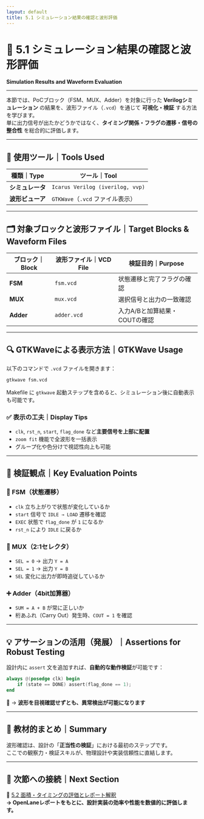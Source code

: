 ```yaml
---
layout: default
title: 5.1 シミュレーション結果の確認と波形評価
---
```


# 🧪 5.1 シミュレーション結果の確認と波形評価  
**Simulation Results and Waveform Evaluation**

---

本節では、PoCブロック（FSM、MUX、Adder）を対象に行った **Verilogシミュレーション** の結果を、波形ファイル（`.vcd`）を通じて **可視化・検証** する方法を学びます。  
単に出力信号が出たかどうかではなく、**タイミング関係・フラグの遷移・信号の整合性** を総合的に評価します。

---

## 🧰 使用ツール｜Tools Used

| 種類｜Type       | ツール｜Tool                     |
|------------------|----------------------------------|
| **シミュレータ** | `Icarus Verilog (iverilog, vvp)` |
| **波形ビューア** | `GTKWave`（`.vcd` ファイル表示） |

---

## 🗂️ 対象ブロックと波形ファイル｜Target Blocks & Waveform Files

| ブロック｜Block | 波形ファイル｜VCD File | 検証目的｜Purpose                    |
|------------------|------------------|------------------------------------|
| **FSM**          | `fsm.vcd`        | 状態遷移と完了フラグの確認         |
| **MUX**          | `mux.vcd`        | 選択信号と出力の一致確認           |
| **Adder**        | `adder.vcd`      | 入力A/Bと加算結果・COUTの確認      |

---

## 🔍 GTKWaveによる表示方法｜GTKWave Usage

以下のコマンドで `.vcd` ファイルを開きます：

```bash
gtkwave fsm.vcd
```

Makefile に `gtkwave` 起動ステップを含めると、シミュレーション後に自動表示も可能です。

### ✅ 表示の工夫｜Display Tips

- `clk`, `rst_n`, `start`, `flag_done` など**主要信号を上部に配置**
- `zoom fit` 機能で全波形を一括表示
- グループ化や色分けで視認性向上も可能

---

## 🔎 検証観点｜Key Evaluation Points

### 🎯 FSM（状態遷移）

- `clk` 立ち上がりで状態が変化しているか
- `start` 信号で `IDLE → LOAD` 遷移を確認
- `EXEC` 状態で `flag_done` が `1` になるか
- `rst_n` により `IDLE` に戻るか

### 🔀 MUX（2:1セレクタ）

- `SEL = 0` → 出力 `Y = A`
- `SEL = 1` → 出力 `Y = B`
- `SEL` 変化に出力が即時追従しているか

### ➕ Adder（4bit加算器）

- `SUM = A + B` が常に正しいか
- 桁あふれ（Carry Out）発生時、`COUT = 1` を確認

---

## 💡 アサーションの活用（発展）｜Assertions for Robust Testing

設計内に `assert` 文を追加すれば、**自動的な動作検証**が可能です：

```verilog
always @(posedge clk) begin
    if (state == DONE) assert(flag_done == 1);
end
```

🔧 → **波形を目視確認せずとも、異常検出が可能になります**

---

## 📘 教材的まとめ｜Summary

波形確認は、設計の「**正当性の検証**」における最初のステップです。  
ここでの観察力・検証スキルが、物理設計や実装信頼性に直結します。

---

## 🔗 次節への接続｜Next Section

📁 [5.2 面積・タイミングの評価とレポート解釈](5.2_area_and_timing_report.md)  
**→ OpenLaneレポートをもとに、設計実装の効率や性能を数値的に評価します。**
